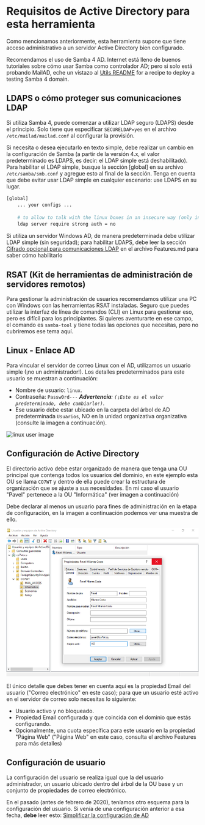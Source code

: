 <!-- Traducido por: @cz9dev "Carlos Zaldivar" <cz9dev@gmail.com> -->
# Requisitos de Active Directory para esta herramienta

Como mencionamos anteriormente, esta herramienta supone que tiene acceso administrativo a un servidor Active Directory bien configurado.

Recomendamos el uso de Samba 4 AD. Internet está lleno de buenos tutoriales sobre cómo usar Samba como controlador AD; pero si solo está probando MailAD, eche un vistazo al  [Utils README](utils/README.md) for a recipe to deploy a testing Samba 4 domain.

## LDAPS o cómo proteger sus comunicaciones LDAP

Si utiliza Samba 4, puede comenzar a utilizar LDAP seguro (LDAPS) desde el principio. Solo tiene que especificar `SECURELDAP=yes` en el archivo `/etc/mailad/mailad.conf` al configurar la provisión.

Si necesita o desea ejecutarlo en texto simple, debe realizar un cambio en la configuración de Samba (a partir de la versión 4.x, el valor predeterminado es LDAPS, es decir: el LDAP simple está deshabilitado). Para habilitar el LDAP simple, busque la sección [global] en su archivo `/etc/samba/smb.conf` y agregue esto al final de la sección. Tenga en cuenta que debe evitar usar LDAP simple en cualquier escenario: use LDAPS en su lugar.

``` sh
[global]
    ... your configs ...

    # to allow to talk with the linux boxes in an insecure way (only in DMZ envs)
    ldap server require strong auth = no

```

Si utiliza un servidor Windows AD, de manera predeterminada debe utilizar LDAP simple (sin seguridad); para habilitar LDAPS, debe leer la sección [Cifrado opcional para comunicaciones LDAP](Features.md#optional-encryption-for-LDAP-communications) en el archivo Features.md para saber cómo habilitarlo

## RSAT (Kit de herramientas de administración de servidores remotos)

Para gestionar la administración de usuarios recomendamos utilizar una PC con Windows con las herramientas RSAT instaladas. Seguro que puedes utilizar la interfaz de línea de comandos (CLI) en Linux para gestionar eso, pero es difícil para los principiantes. Si quieres aventurarte en ese campo, el comando es `samba-tool` y tiene todas las opciones que necesitas, pero no cubriremos ese tema aquí.

## Linux - Enlace AD

Para vincular el servidor de correo Linux con el AD, utilizamos un usuario simple (¡no un administrador!). Los detalles predeterminados para este usuario se muestran a continuación:

- Nombre de usuario: `linux`.
- Contraseña: `Passw0rd---` _**Advertencia**: `(¡Este es el valor predeterminado, debe cambiarlo!)`_.
- Ese usuario debe estar ubicado en la carpeta del árbol de AD predeterminada `Usuarios`, NO en la unidad organizativa organizativa (consulte la imagen a continuación).

![linux user image](imgs/sample_ad_listing_linux_user.png)

## Configuración de Active Directory

El directorio activo debe estar organizado de manera que tenga una OU principal que contenga todos los usuarios del dominio, en este ejemplo esta OU se llama `CO7WT` y dentro de ella puede crear la estructura de organización que se ajuste a sus necesidades. En mi caso el usuario "Pavel" pertenece a la OU "Informática" (ver imagen a continuación)

Debe declarar al menos un usuario para fines de administración en la etapa de configuración, en la imagen a continuación podemos ver una muestra de ello.

![admin use details](imgs/admin_user_details.png)

El único detalle que debes tener en cuenta aquí es la propiedad Email del usuario ("Correo electrónico" en este caso); para que un usuario esté activo en el servidor de correo solo necesitas lo siguiente:

- Usuario activo y no bloqueado.
- Propiedad Email configurada y que coincida con el dominio que estás configurando.
- Opcionalmente, una cuota específica para este usuario en la propiedad "Página Web" ("Página Web" en este caso, consulta el archivo Features para más detalles)

## Configuración de usuario

La configuración del usuario se realiza igual que la del usuario administrador, un usuario ubicado dentro del árbol de la OU base y un conjunto de propiedades de correo electrónico.

En el pasado (antes de febrero de 2020), teníamos otro esquema para la configuración del usuario. Si venía de una configuración anterior a esa fecha, **debe** leer esto: [Simplificar la configuración de AD](Simplify_AD_config.md)
